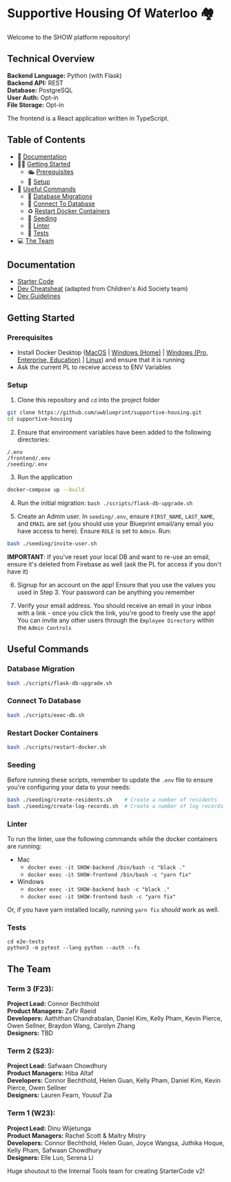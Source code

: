 # Supportive Housing Of Waterloo 🏘️
Welcome to the SHOW platform repository!

## Technical Overview
**Backend Language:** Python (with Flask)<br>
**Backend API:** REST<br>
**Database:** PostgreSQL<br>
**User Auth:** Opt-in<br>
**File Storage:** Opt-in<br>

The frontend is a React application written in TypeScript.

## Table of Contents
* 📝 [Documentation](#documentation)
* 👨‍💻 [Getting Started](#getting-started)
  * 🛳️ [Prerequisites](#prerequisites)
  * 🔨 [Setup](#setup)
* 🧰 [Useful Commands](#useful-commands)
  * 🚙 [Database Migrations](#database-migration)
  * 🔌 [Connect To Database](#connect-to-database)
  * ♻️ [Restart Docker Containers](#restart-docker-containers)
  * 🌱 [Seeding](#seeding)
  * 👕 [Linter](#linter)
  * 🧪 [Tests](#tests)     
* 💻 [The Team](#the-team)

## Documentation

- [Starter Code](https://uwblueprint.github.io/starter-code-v2)
- [Dev Cheatsheat](https://www.notion.so/uwblueprintexecs/Dev-Cheat-Sheet-from-CAS-65c53ce229ca4e91aa3abfe2079ac383) (adapted from Children's Aid Society team)
- [Dev Guidelines](https://www.notion.so/uwblueprintexecs/Dev-Guidelines-9ebd726d5b244e2094c54e10afc7303a)

## Getting Started

### Prerequisites
- Install Docker Desktop ([MacOS](https://docs.docker.com/desktop/install/mac-install/) | [Windows (Home)](https://docs.docker.com/desktop/install/windows-install/) | [Windows (Pro, Enterprise, Education)](https://docs.docker.com/desktop/install/windows-install/) | [Linux](https://docs.docker.com/engine/install/#server)) and ensure that it is running
- Ask the current PL to receive access to ENV Variables

### Setup
1. Clone this repository and `cd` into the project folder
```bash
git clone https://github.com/uwblueprint/supportive-housing.git
cd supportive-housing
```

2. Ensure that environment variables have been added to the following directories:
```
/.env
/frontend/.env
/seeding/.env
```

3. Run the application
```bash
docker-compose up --build
```

4. Run the initial migration: `bash ./scripts/flask-db-upgrade.sh`

5. Create an Admin user. In `seeding/.env`, ensure `FIRST_NAME`, `LAST_NAME`, and `EMAIL` are set (you should use your Blueprint email/any email you have access to here). Ensure `ROLE` is set to `Admin`. Run:
```bash
bash ./seeding/invite-user.sh
```
**IMPORTANT**: If you've reset your local DB and want to re-use an email, ensure it's deleted from Firebase as well (ask the PL for access if you don't have it)

6. Signup for an account on the app! Ensure that you use the values you used in Step 3. Your password can be anything you remember

7. Verify your email address. You should receive an email in your inbox with a link - once you click the link, you're good to freely use the app! You can invite any other users through the `Employee Directory` within the `Admin Controls`

## Useful Commands

### Database Migration
```bash
bash ./scripts/flask-db-upgrade.sh
```

### Connect To Database 
```bash
bash ./scripts/exec-db.sh
```

### Restart Docker Containers
```bash
bash ./scripts/restart-docker.sh
```

### Seeding
Before running these scripts, remember to update the `.env` file to ensure you're configuring your data to your needs:
```bash
bash ./seeding/create-residents.sh    # Create a number of residents
bash ./seeding/create-log-records.sh  # Create a number of log records
```

### Linter 
To run the linter, use the following commands while the docker containers are running:
- Mac
  - `docker exec -it SHOW-backend /bin/bash -c "black ."`
  - `docker exec -it SHOW-frontend /bin/bash -c "yarn fix"`
- Windows
  - `docker exec -it SHOW-backend bash -c "black ."`
  - `docker exec -it SHOW-frontend bash -c "yarn fix"`

Or, if you have yarn installed locally, running `yarn fix` *should* work as well.

### Tests
```
cd e2e-tests
python3 -m pytest --lang python --auth --fs
```
## The Team
### Term 3 (F23):
**Project Lead:** Connor Bechthold<br>
**Product Managers:** Zafir Raeid<br>
**Developers:** Aathithan Chandrabalan, Daniel Kim, Kelly Pham, Kevin Pierce, Owen Sellner, Braydon Wang, Carolyn Zhang<br>
**Designers:** TBD<br>

### Term 2 (S23):
**Project Lead:** Safwaan Chowdhury<br>
**Product Managers:** Hiba Altaf<br>
**Developers:** Connor Bechthold, Helen Guan, Kelly Pham, Daniel Kim, Kevin Pierce, Owen Sellner<br>
**Designers:** Lauren Fearn, Yousuf Zia<br>

### Term 1 (W23):
**Project Lead:** Dinu Wijetunga<br>
**Product Managers:** Rachel Scott & Maitry Mistry<br>
**Developers:** Connor Bechthold, Helen Guan, Joyce Wangsa, Juthika Hoque, Kelly Pham, Safwaan Chowdhury<br>
**Designers:** Elle Luo, Serena Li<br>

Huge shoutout to the Internal Tools team for creating StarterCode v2!<br>
